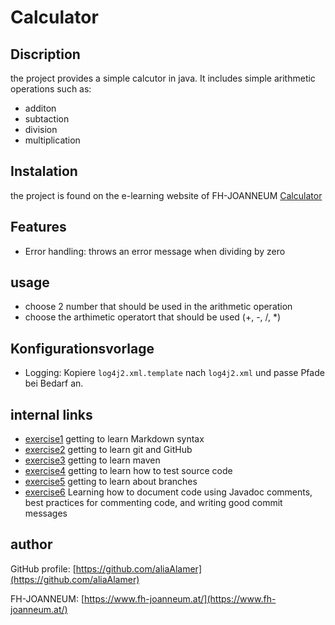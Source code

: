 # Calculator

## Discription

the project provides a simple calcutor in java. It includes simple arithmetic operations such as:

- additon
- subtaction
- division
- multiplication

## Instalation

the project is found on the e-learning website of FH-JOANNEUM
[Calculator](https://elearning.fh-joanneum.at/pluginfile.php/115269/mod_folder/content/0/Calculator-Example.zip?forcedownload=1)

## Features

- Error handling: throws an error message when dividing by zero

## usage

- choose 2 number that should be used in the arithmetic operation
- choose the arthimetic operatort that should be used (+, -, /, *)

## Konfigurationsvorlage

- Logging: Kopiere `log4j2.xml.template` nach `log4j2.xml` und passe Pfade bei Bedarf an.

## internal links

- [exercise1](exercise1.md) getting to learn Markdown syntax
- [exercise2](exercise2.md) getting to learn git and GitHub
- [exercise3](exercise3.md) getting to learn maven
- [exercise4](exercise4.md) getting to learn how to test source code
- [exercise5](exercise5.md) getting to learn about branches
- [exercise6](exercise6.md) Learning how to document code using Javadoc comments, best practices for commenting code, and writing good commit messages

## author

GitHub profile: [https://github.com/aliaAlamer](https://github.com/aliaAlamer)

FH-JOANNEUM: [https://www.fh-joanneum.at/](https://www.fh-joanneum.at/)
